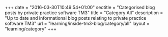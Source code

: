 +++
date = "2016-03-30T10:49:54+01:00"
seotitle = "Categorised blog posts by private practice software TM3"
title = "Category All"
description = "Up to date and informational blog posts relating to private practice software TM3"
url = "learning/inside-tm3-blog/category/all"
layout = "learning/category"
+++